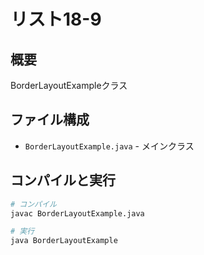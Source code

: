# リスト18-9

## 概要
BorderLayoutExampleクラス

## ファイル構成
- `BorderLayoutExample.java` - メインクラス

## コンパイルと実行
```bash
# コンパイル
javac BorderLayoutExample.java

# 実行
java BorderLayoutExample
```
